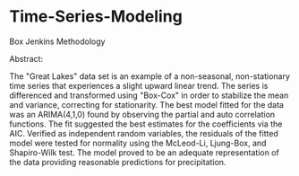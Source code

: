 # Time-Series-Modeling
Box Jenkins Methodology

Abstract:

The "Great Lakes" data set is an example of a non-seasonal, non-stationary time series that
experiences a slight upward linear trend. The series is differenced and transformed using
"Box-Cox" in order to stabilize the mean and variance, correcting for stationarity. The best
model fitted for the data was an ARIMA(4,1,0) found by observing the partial and auto
correlation functions. The fit suggested the best estimates for the coefficients via the AIC.
Verified as independent random variables, the residuals of the fitted model were tested for
normality using the McLeod-Li, Ljung-Box, and Shapiro-Wilk test. The model proved to be
an adequate representation of the data providing reasonable predictions for precipitation.

